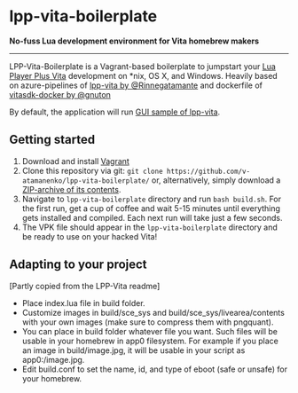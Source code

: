 # lpp-vita-boilerplate
**No-fuss Lua development environment for Vita homebrew makers**

---

LPP-Vita-Boilerplate is a Vagrant-based boilerplate to jumpstart your [Lua Player Plus Vita](https://github.com/Rinnegatamante/lpp-vita) development on *nix, OS X, and Windows. Heavily based on
azure-pipelines of [lpp-vita by @Rinnegatamante](https://github.com/Rinnegatamante/lpp-vita/blob/master/azure-pipelines.yml)
and dockerfile of [vitasdk-docker by @gnuton](https://github.com/gnuton/vitasdk-docker/blob/master/Dockerfile)

By default, the application will run [GUI sample of lpp-vita](https://github.com/Rinnegatamante/lpp-vita/blob/master/samples/Gui/index.lua).

## Getting started

1. Download and install [Vagrant](https://www.vagrantup.com/downloads)
2. Clone this repository via git: `git clone https://github.com/v-atamanenko/lpp-vita-boilerplate/` or, alternatively, simply download
a [ZIP-archive of its contents](https://github.com/v-atamanenko/lpp-vita-boilerplate/archive/refs/heads/master.zip).
3. Navigate to `lpp-vita-boilerplate` directory and run `bash build.sh`. For the first run, get a cup of coffee and wait 5-15 minutes until everything gets installed and compiled. Each next run will take just a few seconds.
4. The VPK file should appear in the `lpp-vita-boilerplate` directory and be ready to use on your hacked Vita!

## Adapting to your project

[Partly copied from the LPP-Vita readme]

- Place index.lua file in build folder.
- Customize images in build/sce_sys and build/sce_sys/livearea/contents with your own images (make sure to compress them with pngquant).
- You can place in build folder whatever file you want. Such files will be usable in your homebrew in app0 filesystem. For example if you place an image in build/image.jpg, it will be usable in your script as app0:/image.jpg.
- Edit build.conf to set the name, id, and type of eboot (safe or unsafe) for your homebrew.
